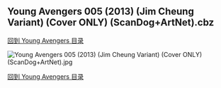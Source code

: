## Young Avengers 005 (2013) (Jim Cheung Variant) (Cover ONLY) (ScanDog+ArtNet).cbz


[回到 Young Avengers 目录](https://github.com/alicewish/markdown/blob/master/series/Young-Avengers.md)


![Young Avengers 005 (2013) (Jim Cheung Variant) (Cover ONLY) (ScanDog+ArtNet).jpg](https://wx1.sinaimg.cn/large/6a9fdecaly1fr0yrwdjpuj21401ooe23.jpg)

[回到 Young Avengers 目录](https://github.com/alicewish/markdown/blob/master/series/Young-Avengers.md)

